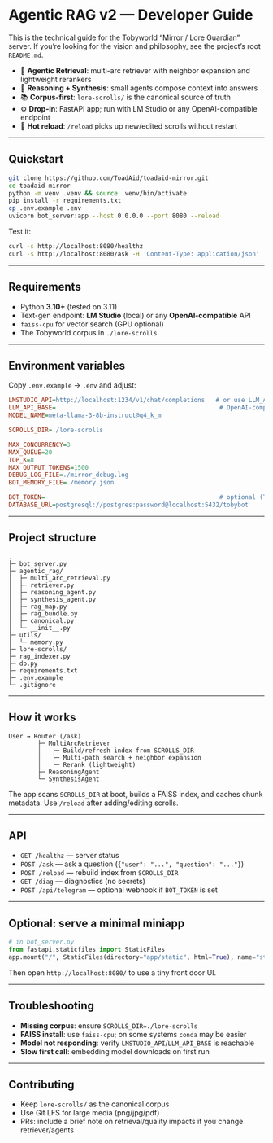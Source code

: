 # Agentic RAG v2 — Developer Guide

This is the technical guide for the Tobyworld “Mirror / Lore Guardian” server. If you’re looking for the vision and philosophy, see the project’s root `README.md`.

- 🔎 **Agentic Retrieval**: multi-arc retriever with neighbor expansion and lightweight rerankers  
- 🧠 **Reasoning + Synthesis**: small agents compose context into answers  
- 📚 **Corpus-first**: `lore-scrolls/` is the canonical source of truth  
- ⚙️ **Drop-in**: FastAPI app; run with LM Studio or any OpenAI-compatible endpoint  
- 🔁 **Hot reload**: `/reload` picks up new/edited scrolls without restart

---

## Quickstart

```bash
git clone https://github.com/ToadAid/toadaid-mirror.git
cd toadaid-mirror
python -m venv .venv && source .venv/bin/activate
pip install -r requirements.txt
cp .env.example .env
uvicorn bot_server:app --host 0.0.0.0 --port 8080 --reload
```

Test it:
```bash
curl -s http://localhost:8080/healthz
curl -s http://localhost:8080/ask -H 'Content-Type: application/json'   -d '{"user":"demo","question":"What is Tobyworld?"}'
```

---

## Requirements

- Python **3.10+** (tested on 3.11)
- Text-gen endpoint: **LM Studio** (local) or any **OpenAI-compatible** API
- `faiss-cpu` for vector search (GPU optional)
- The Tobyworld corpus in `./lore-scrolls`

---

## Environment variables

Copy `.env.example` → `.env` and adjust:
```ini
LMSTUDIO_API=http://localhost:1234/v1/chat/completions   # or use LLM_API_BASE
LLM_API_BASE=                                             # OpenAI-compatible base (optional)
MODEL_NAME=meta-llama-3-8b-instruct@q4_k_m

SCROLLS_DIR=./lore-scrolls

MAX_CONCURRENCY=3
MAX_QUEUE=20
TOP_K=8
MAX_OUTPUT_TOKENS=1500
DEBUG_LOG_FILE=./mirror_debug.log
BOT_MEMORY_FILE=./memory.json

BOT_TOKEN=                                                # optional (Telegram)
DATABASE_URL=postgresql://postgres:password@localhost:5432/tobybot
```

---

## Project structure

```
.
├─ bot_server.py
├─ agentic_rag/
│  ├─ multi_arc_retrieval.py
│  ├─ retriever.py
│  ├─ reasoning_agent.py
│  ├─ synthesis_agent.py
│  ├─ rag_map.py
│  ├─ rag_bundle.py
│  ├─ canonical.py
│  └─ __init__.py
├─ utils/
│  └─ memory.py
├─ lore-scrolls/
├─ rag_indexer.py
├─ db.py
├─ requirements.txt
├─ .env.example
└─ .gitignore
```

---

## How it works

```
User → Router (/ask)
        ├─ MultiArcRetriever
        │   ├─ Build/refresh index from SCROLLS_DIR
        │   ├─ Multi-path search + neighbor expansion
        │   └─ Rerank (lightweight)
        ├─ ReasoningAgent
        └─ SynthesisAgent
```

The app scans `SCROLLS_DIR` at boot, builds a FAISS index, and caches chunk metadata. Use `/reload` after adding/editing scrolls.

---

## API

- `GET /healthz` — server status
- `POST /ask` — ask a question (`{"user": "...", "question": "..."}`)
- `POST /reload` — rebuild index from `SCROLLS_DIR`
- `GET /diag` — diagnostics (no secrets)
- `POST /api/telegram` — optional webhook if `BOT_TOKEN` is set

---

## Optional: serve a minimal miniapp

```python
# in bot_server.py
from fastapi.staticfiles import StaticFiles
app.mount("/", StaticFiles(directory="app/static", html=True), name="static")
```
Then open `http://localhost:8080/` to use a tiny front door UI.

---

## Troubleshooting

- **Missing corpus**: ensure `SCROLLS_DIR=./lore-scrolls`
- **FAISS install**: use `faiss-cpu`; on some systems `conda` may be easier
- **Model not responding**: verify `LMSTUDIO_API`/`LLM_API_BASE` is reachable
- **Slow first call**: embedding model downloads on first run

---

## Contributing

- Keep `lore-scrolls/` as the canonical corpus  
- Use Git LFS for large media (png/jpg/pdf)  
- PRs: include a brief note on retrieval/quality impacts if you change retriever/agents
